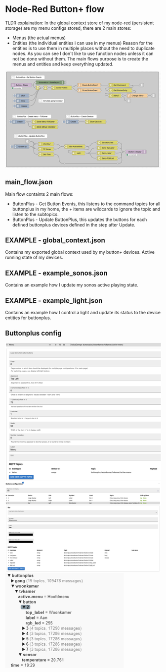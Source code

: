 # Node-Red Button+ flow #

TLDR explaination:
In the global context store of my node-red (persistent storage) are my menu configs stored, there are 2 main stores:
- Menus (the actual menus)
- Entities (the individual entities i can use in my menus)
Reason for the entities is to use them in multiple places without the need to duplicate nodes.
As you can see I don't like to use function nodes unless it can not be done without them.
The main flows purpose is to create the menus and entities and keep everything updated.

![preview](https://github.com/CerielRoland/buttonplus-node-red/blob/main/example.png)

## main_flow.json ##
Main flow containts 2 main flows:
- ButtonPlus - Get Button Events, this listens to the command topics for all buttonplus in my home, the + items are wildcards to ignore the topic and listen to the subtopics.
- ButtonPlus - Update ButtonPlus, this updates the buttons for each defined buttonplus devices defined in the step after Update.

## EXAMPLE - global_context.json ##
Contains my exported global context used by my button+ devices. Active running state of my devices.

## EXAMPLE - example_sonos.json ##
Contains an example how I update my sonos active playing state.

## EXAMPLE - example_light.json ##
Contains an example how I control a light and update its status to the device entities for buttonplus.

## Buttonplus config ##

![display menu](https://github.com/CerielRoland/buttonplus-node-red/blob/main/display_menu.png)
![buttonplus config](https://github.com/CerielRoland/buttonplus-node-red/blob/main/buttonplus_button_config.png)
![example mqtt](https://github.com/CerielRoland/buttonplus-node-red/blob/main/example_mqtt.png)

